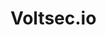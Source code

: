 # Voltsec.io


<!-- // Next for next week. // -->
<!-- 2. Schudule Pene. automatically, for all purposes Date() - Current.Date() -->
<!-- 1. Volt charge -->
<!-- Mobile testing api --! -->


<!-- Next TASK -->
<!-- About us page. -- newPage + getstarted. -->

<!-- Expert supoport getStarted => contact us, speak to sales -->
<!-- Contact us -- Node mailer -->